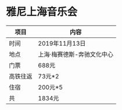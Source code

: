 # 雅尼上海音乐会

项目 | 内容
------------ | -------------
时间 | 2019年11月13日
地点 | 上海·梅赛德斯-奔驰文化中心
门票 | 688元
高铁往返 | 73元*2
住宿 | 200元*5
共 | 1834元

